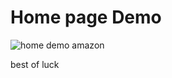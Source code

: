 # Home page Demo
![home demo amazon](https://user-images.githubusercontent.com/51259303/142848226-a82c0726-d2f1-45a2-9f74-4832442c9ae3.PNG)

best of luck


